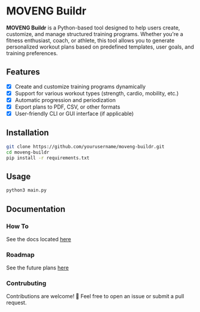 # MOVENG Buildr

**MOVENG Buildr** is a Python-based tool designed to help users create, customize, and manage structured training programs. Whether you're a fitness enthusiast, coach, or athlete, this tool allows you to generate personalized workout plans based on predefined templates, user goals, and training preferences.

## Features

- [x] Create and customize training programs dynamically
- [x] Support for various workout types (strength, cardio, mobility, etc.)
- [x] Automatic progression and periodization
- [x] Export plans to PDF, CSV, or other formats
- [x] User-friendly CLI or GUI interface (if applicable)

## Installation

```bash
git clone https://github.com/yourusername/moveng-buildr.git
cd moveng-buildr
pip install -r requirements.txt
```

## Usage

```bash
python3 main.py
```

## Documentation

### How To

See the docs located [here](docs/how-to.md)

### Roadmap

See the future plans [here](docs/roadmap.md)

### Contrubuting

Contributions are welcome! 🚀 Feel free to open an issue or submit a pull request.

